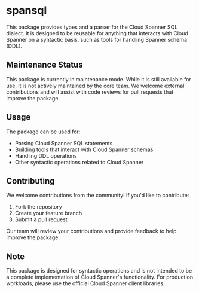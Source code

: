 # spansql

This package provides types and a parser for the Cloud Spanner SQL dialect. It is designed to be reusable for anything that interacts with Cloud Spanner on a syntactic basis, such as tools for handling Spanner schema (DDL).

## Maintenance Status

This package is currently in maintenance mode. While it is still available for use, it is not actively maintained by the core team. We welcome external contributions and will assist with code reviews for pull requests that improve the package.

## Usage

The package can be used for:
- Parsing Cloud Spanner SQL statements
- Building tools that interact with Cloud Spanner schemas
- Handling DDL operations
- Other syntactic operations related to Cloud Spanner

## Contributing

We welcome contributions from the community! If you'd like to contribute:
1. Fork the repository
2. Create your feature branch
3. Submit a pull request

Our team will review your contributions and provide feedback to help improve the package.

## Note

This package is designed for syntactic operations and is not intended to be a complete implementation of Cloud Spanner's functionality. For production workloads, please use the official Cloud Spanner client libraries. 